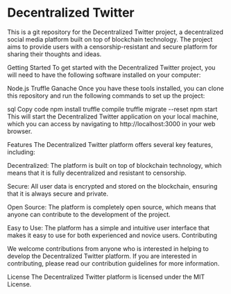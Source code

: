 # Decentralized Twitter
This is a git repository for the Decentralized Twitter project, a decentralized social media platform built on top of blockchain technology. The project aims to provide users with a censorship-resistant and secure platform for sharing their thoughts and ideas.

Getting Started
To get started with the Decentralized Twitter project, you will need to have the following software installed on your computer:

Node.js
Truffle
Ganache
Once you have these tools installed, you can clone this repository and run the following commands to set up the project:

sql
Copy code
npm install
truffle compile
truffle migrate --reset
npm start
This will start the Decentralized Twitter application on your local machine, which you can access by navigating to http://localhost:3000 in your web browser.

Features
The Decentralized Twitter platform offers several key features, including:

Decentralized: The platform is built on top of blockchain technology, which means that it is fully decentralized and resistant to censorship.

Secure: All user data is encrypted and stored on the blockchain, ensuring that it is always secure and private.

Open Source: The platform is completely open source, which means that anyone can contribute to the development of the project.

Easy to Use: The platform has a simple and intuitive user interface that makes it easy to use for both experienced and novice users.
Contributing

We welcome contributions from anyone who is interested in helping to develop the Decentralized Twitter platform. If you are interested in contributing, please read our contribution guidelines for more information.

License
The Decentralized Twitter platform is licensed under the MIT License.





